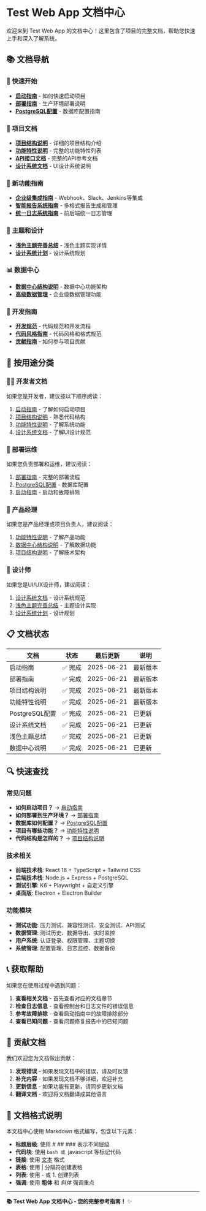# Test Web App 文档中心

欢迎来到 Test Web App 的文档中心！这里包含了项目的完整文档，帮助您快速上手和深入了解系统。

## 📚 文档导航

### 🚀 快速开始
- [**启动指南**](启动指南.md) - 如何快速启动项目
- [**部署指南**](部署指南.md) - 生产环境部署说明
- [**PostgreSQL配置**](POSTGRESQL_SETUP.md) - 数据库配置指南

### 📖 项目文档
- [**项目结构说明**](项目结构说明.md) - 详细的项目结构介绍
- [**功能特性说明**](功能特性说明.md) - 完整的功能特性列表
- [**API接口文档**](API_REFERENCE.md) - 完整的API参考文档
- [**设计系统文档**](modern-design-system.md) - UI设计系统说明

### 🔗 新功能指南
- [**企业级集成指南**](ENTERPRISE_INTEGRATIONS.md) - Webhook、Slack、Jenkins等集成
- [**智能报告系统指南**](INTELLIGENT_REPORTS.md) - 多格式报告生成和管理
- [**统一日志系统指南**](UNIFIED_LOGGING.md) - 前后端统一日志管理

### 🎨 主题和设计
- [**浅色主题完善总结**](浅色主题完善总结.md) - 浅色主题实现详情
- [**设计系统计划**](design-system-plan.md) - 设计系统规划

### 📊 数据中心
- [**数据中心结构说明**](数据中心结构说明.md) - 数据中心功能架构
- [**高级数据管理**](ADVANCED_DATA_MANAGEMENT.md) - 企业级数据管理功能

### 🔧 开发指南
- [**开发规范**](DEVELOPMENT_GUIDELINES.md) - 代码规范和开发流程
- [**代码风格指南**](CODE_STYLE.md) - 代码风格和格式规范
- [**贡献指南**](CONTRIBUTING.md) - 如何参与项目贡献

## 🎯 按用途分类

### 👨‍💻 开发者文档
如果您是开发者，建议按以下顺序阅读：
1. [启动指南](启动指南.md) - 了解如何启动项目
2. [项目结构说明](项目结构说明.md) - 熟悉代码结构
3. [功能特性说明](功能特性说明.md) - 了解系统功能
4. [设计系统文档](modern-design-system.md) - 了解UI设计规范

### 🚀 部署运维
如果您负责部署和运维，建议阅读：
1. [部署指南](部署指南.md) - 完整的部署流程
2. [PostgreSQL配置](POSTGRESQL_SETUP.md) - 数据库配置
3. [启动指南](启动指南.md) - 启动和故障排除

### 👤 产品经理
如果您是产品经理或项目负责人，建议阅读：
1. [功能特性说明](功能特性说明.md) - 了解产品功能
2. [数据中心结构说明](数据中心结构说明.md) - 了解数据功能
3. [项目结构说明](项目结构说明.md) - 了解技术架构

### 🎨 设计师
如果您是UI/UX设计师，建议阅读：
1. [设计系统文档](modern-design-system.md) - 设计系统规范
2. [浅色主题完善总结](浅色主题完善总结.md) - 主题设计实现
3. [设计系统计划](design-system-plan.md) - 设计规划

## 📋 文档状态

| 文档 | 状态 | 最后更新 | 说明 |
|------|------|----------|------|
| 启动指南 | ✅ 完成 | 2025-06-21 | 最新版本 |
| 部署指南 | ✅ 完成 | 2025-06-21 | 最新版本 |
| 项目结构说明 | ✅ 完成 | 2025-06-21 | 最新版本 |
| 功能特性说明 | ✅ 完成 | 2025-06-21 | 最新版本 |
| PostgreSQL配置 | ✅ 完成 | 2025-06-21 | 已更新 |
| 设计系统文档 | ✅ 完成 | 2025-06-21 | 已更新 |
| 浅色主题总结 | ✅ 完成 | 2025-06-21 | 已更新 |
| 数据中心说明 | ✅ 完成 | 2025-06-21 | 已更新 |

## 🔍 快速查找

### 常见问题
- **如何启动项目？** → [启动指南](启动指南.md)
- **如何部署到生产环境？** → [部署指南](部署指南.md)
- **数据库如何配置？** → [PostgreSQL配置](POSTGRESQL_SETUP.md)
- **项目有哪些功能？** → [功能特性说明](功能特性说明.md)
- **代码结构是怎样的？** → [项目结构说明](项目结构说明.md)

### 技术相关
- **前端技术栈**: React 18 + TypeScript + Tailwind CSS
- **后端技术栈**: Node.js + Express + PostgreSQL
- **测试引擎**: K6 + Playwright + 自定义引擎
- **桌面版**: Electron + Electron Builder

### 功能模块
- **测试功能**: 压力测试、兼容性测试、安全测试、API测试
- **数据管理**: 测试历史、数据导出、实时监控
- **用户系统**: 认证登录、权限管理、主题切换
- **系统管理**: 配置管理、日志监控、数据备份

## 📞 获取帮助

如果您在使用过程中遇到问题：

1. **查看相关文档** - 首先查看对应的文档章节
2. **检查日志信息** - 查看控制台和日志文件的错误信息
3. **参考故障排除** - 查看启动指南中的故障排除部分
4. **查看已知问题** - 查看问题修复报告中的已知问题

## 🤝 贡献文档

我们欢迎您为文档做出贡献：

1. **发现错误** - 如果发现文档中的错误，请及时反馈
2. **补充内容** - 如果发现文档不够详细，欢迎补充
3. **更新信息** - 如果功能有更新，请同步更新文档
4. **翻译文档** - 欢迎将文档翻译成其他语言

## 📄 文档格式说明

本文档中心使用 Markdown 格式编写，包含以下元素：

- **标题层级**: 使用 # ## ### 表示不同层级
- **代码块**: 使用 ```bash 或 ```javascript 等标记代码
- **链接**: 使用 [文本](链接) 格式
- **表格**: 使用 | 分隔符创建表格
- **列表**: 使用 - 或 1. 创建列表
- **强调**: 使用 **粗体** 和 *斜体* 强调重点

---

**📚 Test Web App 文档中心 - 您的完整参考指南！** ✨
